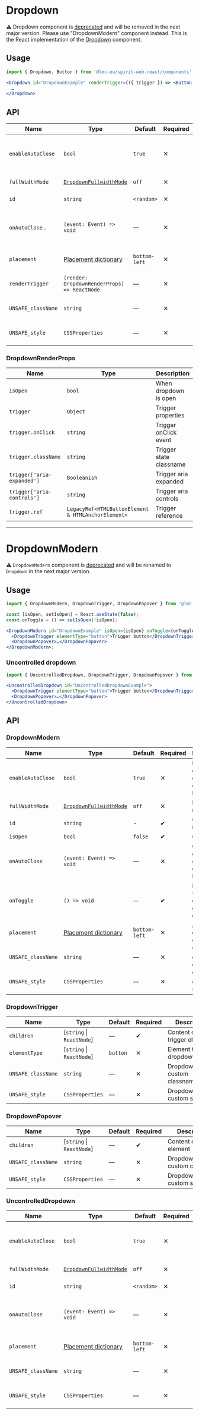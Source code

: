 # Dropdown

⚠️ Dropdown component is [deprecated][deprecated] and will be removed in the next major version. Please use "DropdownModern" component instead.
This is the React implementation of the [Dropdown] component.

## Usage

```jsx
import { Dropdown, Button } from '@lmc-eu/spirit-web-react/components';
```

```jsx
<Dropdown id="DropdownExample" renderTrigger={({ trigger }) => <Button {...trigger}>Trigger</Button>}>
  …
</Dropdown>
```

## API

| Name               | Type                                             | Default       | Required | Description                                    |
| ------------------ | ------------------------------------------------ | ------------- | -------- | ---------------------------------------------- |
| `enableAutoClose`  | `bool`                                           | `true`        | ✕        | Enables close on click outside of Dropdown     |
| `fullWidthMode`    | [`DropdownFullwidthMode`][dropdownfullwidthmode] | `off`         | ✕        | Full-width mode                                |
| `id`               | `string`                                         | `<random>`    | ✕        | Component id                                   |
| `onAutoClose` .    | `(event: Event) => void`                         | —             | ✕        | Callback on close on click outside of Dropdown |
| `placement`        | [Placement dictionary][dictionary-placement]     | `bottom-left` | ✕        | Alignment of the component                     |
| `renderTrigger`    | `(render: DropdownRenderProps) => ReactNode`     | —             | ✕        | Properties for trigger render                  |
| `UNSAFE_className` | `string`                                         | —             | ✕        | Wrapper custom classname                       |
| `UNSAFE_style`     | `CSSProperties`                                  | —             | ✕        | Wrapper custom style                           |

### DropdownRenderProps

| Name                       | Type                                               | Description             |
| -------------------------- | -------------------------------------------------- | ----------------------- |
| `isOpen`                   | `bool`                                             | When dropdown is open   |
| `trigger`                  | `Object`                                           | Trigger properties      |
| `trigger.onClick`          | `string`                                           | Trigger onClick event   |
| `trigger.className`        | `string`                                           | Trigger state classname |
| `trigger['aria-expanded']` | `Booleanish`                                       | Trigger aria expanded   |
| `trigger['aria-controls']` | `string`                                           | Trigger aria controls   |
| `trigger.ref`              | `LegacyRef<HTMLButtonElement & HTMLAnchorElement>` | Trigger reference       |

---

# DropdownModern

⚠️ `DropdownModern` component is [deprecated] and will be renamed to `Dropdown` in the next major version.

## Usage

```jsx
import { DropdownModern, DropdownTrigger, DropdownPopover } from '@lmc-eu/spirit-web-react/components';
```

```jsx
const [isOpen, setIsOpen] = React.useState(false);
const onToggle = () => setIsOpen(!isOpen);

<DropdownModern id="DropdownExample" isOpen={isOpen} onToggle={onToggle}>
  <DropdownTrigger elementType="button">Trigger button</DropdownTrigger>
  <DropdownPopover>…</DropdownPopover>
</DropdownModern>;
```

### Uncontrolled dropdown

```jsx
import { UncontrolledDropdown, DropdownTrigger, DropdownPopover } from '@lmc-eu/spirit-web-react/components';
```

```jsx
<UncontrolledDropdown id="UncontrolledDropdownExample">
  <DropdownTrigger elementType="button">Trigger button</DropdownTrigger>
  <DropdownPopover>…</DropdownPopover>
</UncontrolledDropdown>
```

## API

### DropdownModern

| Name               | Type                                             | Default       | Required | Description                                    |
| ------------------ | ------------------------------------------------ | ------------- | -------- | ---------------------------------------------- |
| `enableAutoClose`  | `bool`                                           | `true`        | ✕        | Enables close on click outside of Dropdown     |
| `fullWidthMode`    | [`DropdownFullwidthMode`][dropdownfullwidthmode] | `off`         | ✕        | Full-width mode                                |
| `id`               | `string`                                         | -             | ✔        | Component id                                   |
| `isOpen`           | `bool`                                           | `false`       | ✔        | Open state                                     |
| `onAutoClose`      | `(event: Event) => void`                         | —             | ✕        | Callback on close on click outside of Dropdown |
| `onToggle`         | `() => void`                                     | —             | ✔        | Function for toggle open state of dropdown     |
| `placement`        | [Placement dictionary][dictionary-placement]     | `bottom-left` | ✕        | Alignment of the component                     |
| `UNSAFE_className` | `string`                                         | —             | ✕        | Wrapper custom classname                       |
| `UNSAFE_style`     | `CSSProperties`                                  | —             | ✕        | Wrapper custom style                           |

### DropdownTrigger

| Name               | Type                      | Default  | Required | Description                      |
| ------------------ | ------------------------- | -------- | -------- | -------------------------------- |
| `children`         | [`string` \| `ReactNode`] | —        | ✔        | Content of trigger element       |
| `elementType`      | [`string` \| `ReactNode`] | `button` | ✕        | Element type of dropdown trigger |
| `UNSAFE_className` | `string`                  | —        | ✕        | DropdownTrigger custom classname |
| `UNSAFE_style`     | `CSSProperties`           | —        | ✕        | DropdownTrigger custom style     |

### DropdownPopover

| Name               | Type                      | Default | Required | Description                      |
| ------------------ | ------------------------- | ------- | -------- | -------------------------------- |
| `children`         | [`string` \| `ReactNode`] | —       | ✔        | Content of trigger element       |
| `UNSAFE_className` | `string`                  | —       | ✕        | DropdownPopover custom classname |
| `UNSAFE_style`     | `CSSProperties`           | —       | ✕        | DropdownPopover custom style     |

### UncontrolledDropdown

| Name               | Type                                             | Default       | Required | Description                                    |
| ------------------ | ------------------------------------------------ | ------------- | -------- | ---------------------------------------------- |
| `enableAutoClose`  | `bool`                                           | `true`        | ✕        | Enables close on click outside of Dropdown     |
| `fullWidthMode`    | [`DropdownFullwidthMode`][dropdownfullwidthmode] | `off`         | ✕        | Full-width mode                                |
| `id`               | `string`                                         | `<random>`    | ✕        | Component id                                   |
| `onAutoClose`      | `(event: Event) => void`                         | —             | ✕        | Callback on close on click outside of Dropdown |
| `placement`        | [Placement dictionary][dictionary-placement]     | `bottom-left` | ✕        | Alignment of the component                     |
| `UNSAFE_className` | `string`                                         | —             | ✕        | Wrapper custom classname                       |
| `UNSAFE_style`     | `CSSProperties`                                  | —             | ✕        | Wrapper custom style                           |

[deprecated]: https://github.com/lmc-eu/spirit-design-system/tree/main/packages/web-react/README.md#deprecations
[dictionary-placement]: https://github.com/lmc-eu/spirit-design-system/tree/main/docs/DICTIONARIES.md#placement
[dropdown]: https://github.com/lmc-eu/spirit-design-system/tree/main/packages/web/src/scss/components/Dropdown
[dropdownbreakpoint]: https://github.com/lmc-eu/spirit-design-system/blob/main/packages/web-react/src/types/dropdown.ts#L11
[dropdownfullwidthmode]: https://github.com/lmc-eu/spirit-design-system/blob/main/packages/web-react/src/types/dropdown.ts#L19
